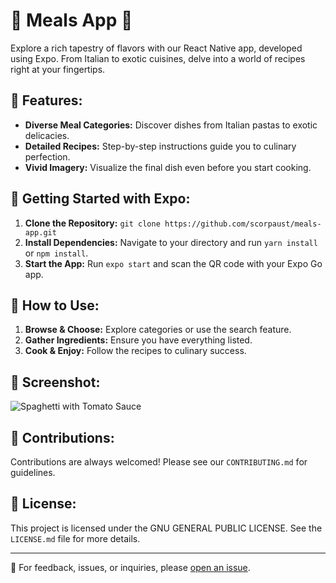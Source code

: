 # 🍔 Meals App 📱

Explore a rich tapestry of flavors with our React Native app, developed using Expo. From Italian to exotic cuisines, delve into a world of recipes right at your fingertips.

## 🌟 Features:

- **Diverse Meal Categories:** Discover dishes from Italian pastas to exotic delicacies.
- **Detailed Recipes:** Step-by-step instructions guide you to culinary perfection.
- **Vivid Imagery:** Visualize the final dish even before you start cooking.

## 🚀 Getting Started with Expo:

1. **Clone the Repository:** `git clone https://github.com/scorpaust/meals-app.git`
2. **Install Dependencies:** Navigate to your directory and run `yarn install` or `npm install`.
3. **Start the App:** Run `expo start` and scan the QR code with your Expo Go app.

## 📖 How to Use:

1. **Browse & Choose:** Explore categories or use the search feature.
2. **Gather Ingredients:** Ensure you have everything listed.
3. **Cook & Enjoy:** Follow the recipes to culinary success.

## 📸 Screenshot:

![Spaghetti with Tomato Sauce](https://upload.wikimedia.org/wikipedia/commons/thumb/2/20/Spaghetti_Bolognese_mit_Parmesan_oder_Grana_Padano.jpg/800px-Spaghetti_Bolognese_mit_Parmesan_oder_Grana_Padano.jpg)

## 🤝 Contributions:

Contributions are always welcomed! Please see our `CONTRIBUTING.md` for guidelines.

## 📜 License:

This project is licensed under the GNU GENERAL PUBLIC LICENSE. See the `LICENSE.md` file for more details.

---

💌 For feedback, issues, or inquiries, please [open an issue](https://github.com/scorpaust/meals-app/issues).
